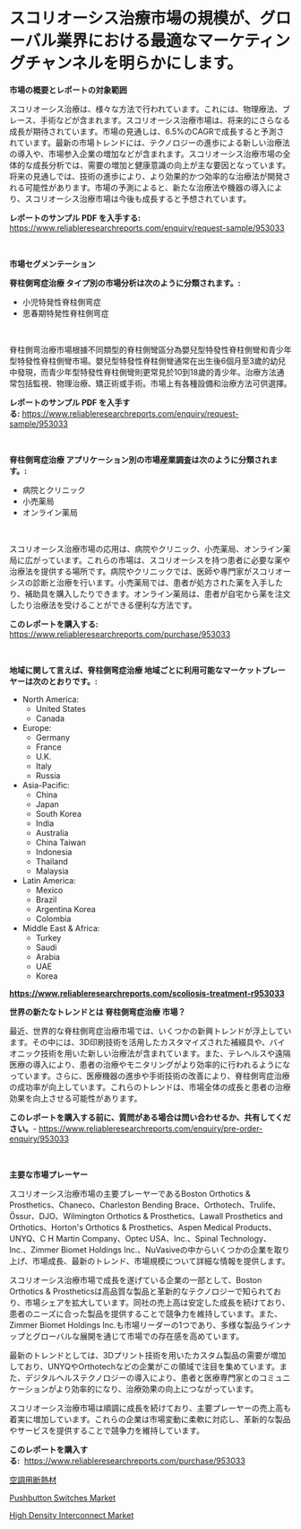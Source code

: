 <p><h1>スコリオーシス治療市場の規模が、グローバル業界における最適なマーケティングチャンネルを明らかにします。</h1></p><p><strong>市場の概要とレポートの対象範囲</strong></p>
<p><p>スコリオーシス治療は、様々な方法で行われています。これには、物理療法、ブレース、手術などが含まれます。スコリオーシス治療市場は、将来的にさらなる成長が期待されています。市場の見通しは、6.5%のCAGRで成長すると予測されています。最新の市場トレンドには、テクノロジーの進歩による新しい治療法の導入や、市場参入企業の増加などが含まれます。スコリオーシス治療市場の全体的な成長分析では、需要の増加と健康意識の向上が主な要因となっています。将来の見通しでは、技術の進歩により、より効果的かつ効率的な治療法が開発される可能性があります。市場の予測によると、新たな治療法や機器の導入により、スコリオーシス治療市場は今後も成長すると予想されています。</p></p>
<p><strong>レポートのサンプル PDF を入手する:</strong> <a href="https://www.reliableresearchreports.com/enquiry/request-sample/953033">https://www.reliableresearchreports.com/enquiry/request-sample/953033</a></p>
<p>&nbsp;</p>
<p><strong>市場セグメンテーション</strong></p>
<p><strong>脊柱側弯症治療 タイプ別の市場分析は次のように分類されます。:</strong></p>
<p><ul><li>小児特発性脊柱側弯症</li><li>思春期特発性脊柱側弯症</li></ul></p>
<p>&nbsp;</p>
<p><p>脊柱側弯治療市場根據不同類型的脊柱側彎區分為嬰兒型特發性脊柱側彎和青少年型特發性脊柱側彎市場。嬰兒型特發性脊柱側彎通常在出生後6個月至3歲的幼兒中發現，而青少年型特發性脊柱側彎則更常見於10到18歲的青少年。治療方法通常包括監視、物理治療、矯正術或手術。市場上有各種設備和治療方法可供選擇。</p></p>
<p><strong>レポートのサンプル PDF を入手する:</strong>&nbsp;<a href="https://www.reliableresearchreports.com/enquiry/request-sample/953033">https://www.reliableresearchreports.com/enquiry/request-sample/953033</a></p>
<p>&nbsp;</p>
<p><strong> 脊柱側弯症治療 アプリケーション別の市場産業調査は次のように分類されます。:</strong></p>
<p><ul><li>病院とクリニック</li><li>小売薬局</li><li>オンライン薬局</li></ul></p>
<p>&nbsp;</p>
<p><p>スコリオーシス治療市場の応用は、病院やクリニック、小売薬局、オンライン薬局に広がっています。これらの市場は、スコリオーシスを持つ患者に必要な薬や治療法を提供する場所です。病院やクリニックでは、医師や専門家がスコリオーシスの診断と治療を行います。小売薬局では、患者が処方された薬を入手したり、補助具を購入したりできます。オンライン薬局は、患者が自宅から薬を注文したり治療法を受けることができる便利な方法です。</p></p>
<p><strong>このレポートを購入する:</strong>&nbsp; <a href="https://www.reliableresearchreports.com/purchase/953033">https://www.reliableresearchreports.com/purchase/953033</a></p>
<p>&nbsp;</p>
<p><strong>地域に関して言えば、脊柱側弯症治療 地域ごとに利用可能なマーケットプレーヤーは次のとおりです。:</strong></p>
<p><ul>
    <li>
        North America:
        <ul>
            <li>United States</li>
            <li>Canada</li>
        </ul>
    </li>
    <li>
        Europe:
        <ul>
            <li>Germany</li>
            <li>France</li>
            <li>U.K.</li>
            <li>Italy</li>
            <li>Russia</li>
        </ul>
    </li>
    <li>
        Asia-Pacific:
        <ul>
            <li>China</li>
            <li>Japan</li>
            <li>South Korea</li>
            <li>India</li>
            <li>Australia</li>
            <li>China Taiwan</li>
            <li>Indonesia</li>
            <li>Thailand</li>
            <li>Malaysia</li>
        </ul>
    </li>
    <li>
        Latin America:
        <ul>
            <li>Mexico</li>
            <li>Brazil</li>
            <li>Argentina Korea</li>
            <li>Colombia</li>
        </ul>
    </li>
    <li>
        Middle East & Africa:
        <ul>
            <li>Turkey</li>
            <li>Saudi</li>
            <li>Arabia</li>
            <li>UAE</li>
            <li>Korea</li>
        </ul>
    </li>
    </ul></p>
<p><strong><a href="https://www.reliableresearchreports.com/scoliosis-treatment-r953033">https://www.reliableresearchreports.com/scoliosis-treatment-r953033</a></strong>&nbsp;</p>
<p><strong>世界の新たなトレンドとは 脊柱側弯症治療 市場？</strong></p>
<p><p>最近、世界的な脊柱側弯症治療市場では、いくつかの新興トレンドが浮上しています。その中には、3D印刷技術を活用したカスタマイズされた補綴具や、バイオニック技術を用いた新しい治療法が含まれています。また、テレヘルスや遠隔医療の導入により、患者の治療やモニタリングがより効率的に行われるようになっています。さらに、医療機器の進歩や手術技術の改善により、脊柱側弯症治療の成功率が向上しています。これらのトレンドは、市場全体の成長と患者の治療効果を向上させる可能性があります。</p></p>
<p><strong>このレポートを購入する前に、質問がある場合は問い合わせるか、共有してください。</strong>- <a href="https://www.reliableresearchreports.com/enquiry/pre-order-enquiry/953033">https://www.reliableresearchreports.com/enquiry/pre-order-enquiry/953033</a></p>
<p>&nbsp;</p>
<p><strong>主要な市場プレーヤー</strong></p>
<p><p>スコリオーシス治療市場の主要プレーヤーであるBoston Orthotics & Prosthetics、Chaneco、Charleston Bending Brace、Orthotech、Trulife、Össur、DJO、Wilmington Orthotics & Prosthetics、Lawall Prosthetics and Orthotics、Horton's Orthotics & Prosthetics、Aspen Medical Products、UNYQ、C H Martin Company、Optec USA、Inc.、Spinal Technology、Inc.、Zimmer Biomet Holdings Inc.、NuVasiveの中からいくつかの企業を取り上げ、市場成長、最新のトレンド、市場規模について詳細な情報を提供します。 </p><p>スコリオーシス治療市場で成長を遂げている企業の一部として、Boston Orthotics & Prostheticsは高品質な製品と革新的なテクノロジーで知られており、市場シェアを拡大しています。同社の売上高は安定した成長を続けており、患者のニーズに合った製品を提供することで競争力を維持しています。また、Zimmer Biomet Holdings Inc.も市場リーダーの1つであり、多様な製品ラインナップとグローバルな展開を通じて市場での存在感を高めています。</p><p>最新のトレンドとしては、3Dプリント技術を用いたカスタム製品の需要が増加しており、UNYQやOrthotechなどの企業がこの領域で注目を集めています。また、デジタルヘルステクノロジーの導入により、患者と医療専門家とのコミュニケーションがより効率的になり、治療効果の向上につながっています。</p><p>スコリオーシス治療市場は順調に成長を続けており、主要プレーヤーの売上高も着実に増加しています。これらの企業は市場変動に柔軟に対応し、革新的な製品やサービスを提供することで競争力を維持しています。</p></p>
<p><strong>このレポートを購入する:</strong>&nbsp;&nbsp;<a href="https://www.reliableresearchreports.com/purchase/953033">https://www.reliableresearchreports.com/purchase/953033</a></p>
<p><p><a href="https://github.com/Sophiaard2003/Market-Research-Report-List-1/blob/main/402356227732.md">空調用断熱材</a></p><p><a href="https://github.com/brenzgnarento/Market-Research-Report-List-2/blob/main/pushbutton-switches-market.md">Pushbutton Switches Market</a></p><p><a href="https://automatic-knee-4c7.notion.site/Decoding-High-Density-Interconnect-Market-Metrics-Market-Share-Trends-and-Growth-Patterns-2b4e961aa8c34b5bbaff349727e6ac8f">High Density Interconnect Market</a></p></p>